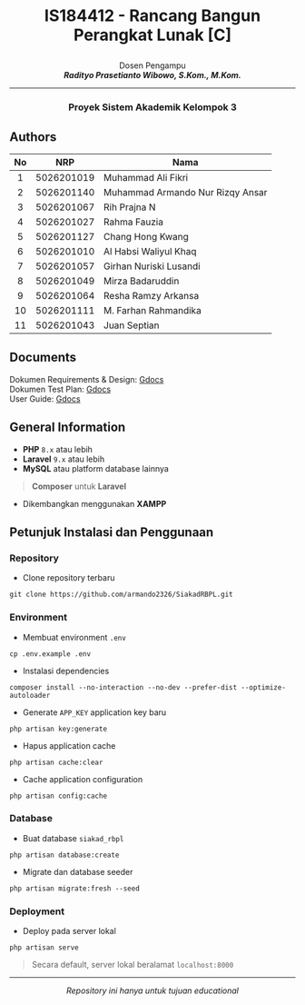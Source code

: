 # <p align="center"> IS184412 - Rancang Bangun Perangkat Lunak [C] </p>
<p align="center"> Dosen Pengampu<br><i><strong>Radityo Prasetianto Wibowo, S.Kom., M.Kom.</strong></i> </p>

***

<h3 align="center">Proyek Sistem Akademik Kelompok 3</h3>


## Authors
| No | NRP | Nama |
| :---: | :---: | --- |
| 1 | 5026201019  | Muhammad Ali Fikri |
| 2 | 5026201140  | Muhammad Armando Nur Rizqy Ansar |
| 3 | 5026201067  | Rih Prajna N |
| 4 | 5026201027  | Rahma Fauzia |
| 5 | 5026201127  | Chang Hong Kwang |
| 6 | 5026201010  | Al Habsi Waliyul Khaq |
| 7 | 5026201057  | Girhan Nuriski Lusandi |
| 8 | 5026201049  | Mirza Badaruddin |
| 9 | 5026201064  | Resha Ramzy Arkansa |
| 10 | 5026201111  | M. Farhan Rahmandika |
| 11 | 5026201043  | Juan Septian |

## Documents

Dokumen Requirements & Design: [Gdocs](https://docs.google.com/document/d/e/2PACX-1vSPDHtFf2sJtUdeCWvu-1EHtQfbHaVR4uIBswGl6Q_ebxdfL8CenUNiDWb0S4TxWIdKjoWEbdFkUFgU/pub)<br>
Dokumen Test Plan: [Gdocs](https://docs.google.com/document/d/e/2PACX-1vSPDHtFf2sJtUdeCWvu-1EHtQfbHaVR4uIBswGl6Q_ebxdfL8CenUNiDWb0S4TxWIdKjoWEbdFkUFgU/pub)<br>
User Guide: [Gdocs](https://docs.google.com/document/d/e/2PACX-1vT0VqThGL-IdI3YetCXB83CZ7pqEJwHq9IPFuulkuw9uYnXcIzIX_vnYG_K-j54ZJ8R94tW0OOXqnQ7/pub)<br>

## General Information
- **PHP** `8.x` atau lebih
- **Laravel** `9.x` atau lebih
- **MySQL** atau platform database lainnya
> **Composer** untuk **Laravel**
- Dikembangkan menggunakan **XAMPP**

## Petunjuk Instalasi dan Penggunaan
### Repository
- Clone repository terbaru
```
git clone https://github.com/armando2326/SiakadRBPL.git
```
### Environment 
- Membuat environment `.env`
```
cp .env.example .env
```
- Instalasi dependencies
```
composer install --no-interaction --no-dev --prefer-dist --optimize-autoloader
```
- Generate `APP_KEY` application key baru
```
php artisan key:generate
```
- Hapus application cache

```
php artisan cache:clear
```
- Cache application configuration

```
php artisan config:cache
```

### Database
- Buat database `siakad_rbpl`
```
php artisan database:create
```
- Migrate dan database seeder
```
php artisan migrate:fresh --seed
```

### Deployment
- Deploy pada server lokal
```
php artisan serve
```
> Secara default, server lokal beralamat `localhost:8000`

***
<p align="center"><i>Repository ini hanya untuk tujuan educational</i></p>
